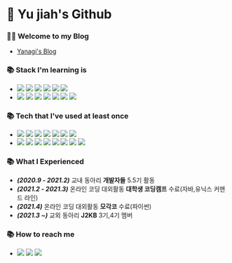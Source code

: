 # 🙇 Yu jiah's Github

### 🧑‍💻 Welcome to my Blog
- [Yanagi's Blog](https://velog.io/@cil05265)

### 📚 Stack I'm learning is
- <img src="https://img.shields.io/badge/Java-007396?logo=Java&logoColor=white"/> <img src="https://img.shields.io/badge/Spring-6DB33F?logo=Spring&logoColor=white"/> <img src="https://img.shields.io/badge/MySQL-4479A1?logo=MySQL&logoColor=white"/> <img src="https://img.shields.io/badge/Python-3776AB?logo=Python&logoColor=white"/> <img src="https://img.shields.io/badge/SpringBoot-6DB33F?logo=SpringBoot&logoColor=white"/> <img src="https://img.shields.io/badge/PHP-777BB4?logo=PHP&logoColor=white"/>
- <img src="https://img.shields.io/badge/GitHub-181717?logo=Github&logoColor=white"/> <img src="https://img.shields.io/badge/Slack-4A154B?logo=Slack&logoColor=white"/> <img src="https://img.shields.io/badge/Notion-000000?logo=Notion&logoColor=white"/> <img src="https://img.shields.io/badge/Discord-5865F2?logo=Discord&logoColor=white"/> <img src="https://img.shields.io/badge/IntellijIDEA-000000?logo=IntellijIDEA&logoColor=white"/> <img src="https://img.shields.io/badge/EclipseIDE-2C2255?logo=EclipseIDE&logoColor=white"/> <img src="https://img.shields.io/badge/VisualStudioCode-007ACC?logo=VisualStudioCode&logoColor=white"/> 


### 📚 Tech that I've used at least once
- <img src="https://img.shields.io/badge/Java-007396?logo=Java&logoColor=white"/> <img src="https://img.shields.io/badge/Spring-6DB33F?logo=Spring&logoColor=white"/> <img src="https://img.shields.io/badge/MySQL-4479A1?logo=MySQL&logoColor=white"/> <img src="https://img.shields.io/badge/C-A8B9CC?logo=C&logoColor=white"/> <img src="https://img.shields.io/badge/Python-3776AB?logo=Python&logoColor=white"/> <img src="https://img.shields.io/badge/SpringBoot-6DB33F?logo=SpringBoot&logoColor=white"/> <img src="https://img.shields.io/badge/PHP-777BB4?logo=PHP&logoColor=white"/>
- <img src="https://img.shields.io/badge/GitHub-181717?logo=Github&logoColor=white"/> <img src="https://img.shields.io/badge/Slack-4A154B?logo=Slack&logoColor=white"/> <img src="https://img.shields.io/badge/Notion-000000?logo=Notion&logoColor=white"/> <img src="https://img.shields.io/badge/Discord-5865F2?logo=Discord&logoColor=white"/> <img src="https://img.shields.io/badge/IntellijIDEA-000000?logo=IntellijIDEA&logoColor=white"/> <img src="https://img.shields.io/badge/EclipseIDE-2C2255?logo=EclipseIDE&logoColor=white"/> <img src="https://img.shields.io/badge/VisualStudioCode-007ACC?logo=VisualStudioCode&logoColor=white"/> <img src="https://img.shields.io/badge/VisualStudio-5C2D91?logo=VisualStudio&logoColor=white"/> 

### 📚 What I Experienced
- ***(2020.9 - 2021.2)*** 교내 동아리 **개발자들** 5.5기 활동
- ***(2021.2 - 2021.3)*** 온라인 코딩 대외활동 **대학생 코딩캠프** 수료(자바,유닉스 커맨드 라인)
- ***(2021.4)*** 온라인 코딩 대외활동 **모각코** 수료(파이썬)
- ***(2021.3 ~)*** 교외 동아리 **J2KB** 3기,4기 멤버


### 📚 How to reach me
- [<img src="https://img.shields.io/badge/Instagram-E4405F?logo=Instagram&logoColor=white"/>](https://instagram.com/jay__yah) [<img src="https://img.shields.io/badge/Youtube-FF0000?logo=Youtube&logoColor=white"/>](https://www.youtube.com/channel/UCv-WSlbb_65GJEdvAWHM2mg) <img src="https://img.shields.io/badge/Facebook-1877F2?logo=Facebook&logoColor=white"/>



